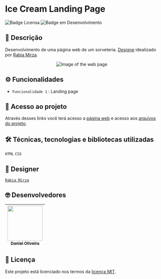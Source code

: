# **Ice Cream Landing Page**

![Badge Licensa](https://img.shields.io/github/license/danoliveiradev/optimus-tech?label=LICENSA&style=flat-square)
![Badge em Desenvolvimento](https://img.shields.io/static/v1?label=STATUS&message=FINALIZADO&color=green&style=flat-square)

## 📝 **Descrição**

Desenvolvimento de uma página web de um sorveteria. [Designe](https://www.figma.com/community/file/1250444258000913226/Ice-Cream-Landing-Page) idealizado por [Rabia Mirza](https://www.figma.com/@rabiamirxa).

<p align="center">
  <img src="" alt="Image of the web page"/>
</p>

## ⚙ **Funcionalidades**

- `Funcionalidade 1` : Landing page

## 📂 **Acesso ao projeto**

Através desses links você terá acesso a [página web](https://danoliveiradev.github.io/ice-cream-landing-page/) e acesso aos [arquivos do projeto](https://github.com/danoliveiradev/ice-cream-landing-page).

## 🛠 **Técnicas, tecnologias e bibliotecas utilizadas**

`HTML`
`CSS`

## 👥 **Designer**

[`Rabia Mirza`](https://www.figma.com/@rabiamirxa)
  
## 🤓 **Desenvolvedores**

| [<img src="https://github.com/danoliveiradev/readme/blob/118faf3a730ac93d415f9afaa5c2e5407e1e3e36/Eu.jpeg" width=115><br><sub>Daniel Oliveira</sub>](https://github.com/danoliveiradev) |
| :---: |

## 🔐 **Licença**

Este projeto está licenciado nos termos da [licença MIT](https://github.com/danoliveiradev/readme/blob/c1be2c0daacda0a944d2596ea78fbe98d37d0680/LICENSE.txt).
